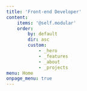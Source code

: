 ```yaml
---
title: 'Front-end Developer'
content:
    items: '@self.modular'
    order:
        by: default
        dir: asc
        custom:
            - _hero
            - _features
            - _about
            - _projects
menu: Home
onpage_menu: true
---
```

